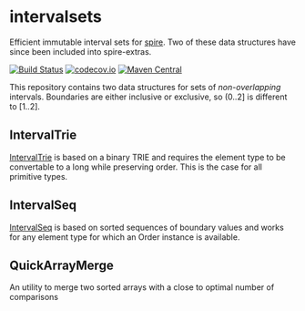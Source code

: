 # intervalsets

Efficient immutable interval sets for [spire](https://github.com/non/spire). Two of these data structures have since been included into spire-extras.

[![Build Status](https://travis-ci.org/rklaehn/intervalset.png)](https://travis-ci.org/rklaehn/intervalset)
[![codecov.io](http://codecov.io/github/rklaehn/intervalset/coverage.svg?branch=master)](http://codecov.io/github/rklaehn/intervalset?branch=master)
[![Maven Central](https://maven-badges.herokuapp.com/maven-central/com.rklaehn/intervalset_2.11/badge.svg)](https://maven-badges.herokuapp.com/maven-central/com.rklaehn/intervalset_2.11)

This repository contains two data structures for sets of *non-overlapping* intervals. Boundaries are either inclusive or exclusive, so (0..2] is different to [1..2]. 

## IntervalTrie

[IntervalTrie](IntervalTrie.md) is based on a binary TRIE and requires the element type to be convertable to a long while preserving order. This is the case for all primitive types.

## IntervalSeq

[IntervalSeq](IntervalSeq.md) is based on sorted sequences of boundary values and works for any element type for which an Order instance is available.

## QuickArrayMerge

An utility to merge two sorted arrays with a close to optimal number of comparisons
